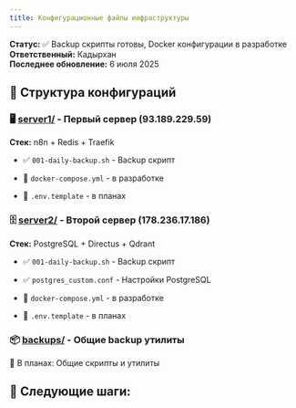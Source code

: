 ```yaml
---
title: Конфигурационные файлы инфраструктуры
---
```


**Статус:** ✅ Backup скрипты готовы, Docker конфигурации в разработке\
**Ответственный:** Кадырхан\
**Последнее обновление:** 6 июля 2025

## 📁 Структура конфигураций

### 🖥️ [server1/](./server1/_index) - Первый сервер (93.189.229.59)

**Стек:** n8n + Redis + Traefik

-  ✅ `001-daily-backup.sh` - Backup скрипт

-  🔄 `docker-compose.yml` - в разработке

-  🔄 `.env.template` - в планах

### 🗄️ [server2/](./server2/_index) - Второй сервер (178.236.17.186)

**Стек:** PostgreSQL + Directus + Qdrant

-  ✅ `001-daily-backup.sh` - Backup скрипт

-  ✅ `postgres_custom.conf` - Настройки PostgreSQL

-  🔄 `docker-compose.yml` - в разработке

-  🔄 `.env.template` - в планах

### 📦 [backups/](backups/) - Общие backup утилиты

🔄 В планах: Общие скрипты и утилиты

## 🎯 Следующие шаги:

1. **Docker Compose** - Создание полных стеков для каждого сервера

2. **Environment templates** - .env.template файлы

3. **Deployment scripts** - Автоматизация развертывания

4. **Monitoring configs** - Настройки мониторинга